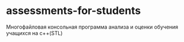 # assessments-for-students
Многофайловая консольная программа анализа и оценки обучения учащихся на с++(STL)
